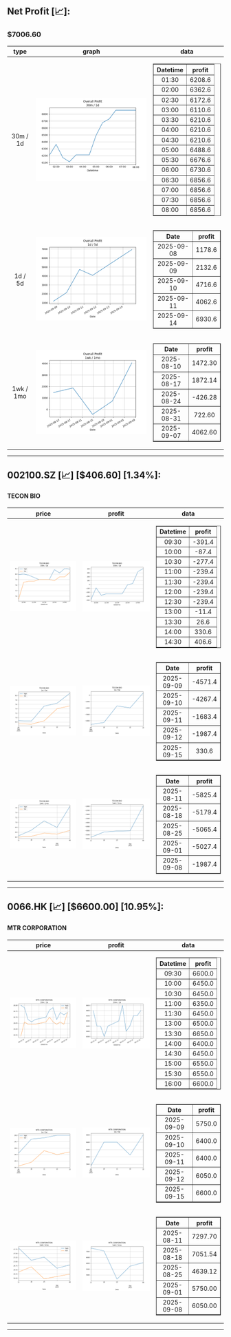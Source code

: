 ## Net Profit [📈]:
### $7006.60
|type|graph|data|
|:---:|:---:|:---:|
|30m / 1d|![net_profit](image/overall_30m-1d.png)|<table border="1" class="dataframe"> <thead> <tr style="text-align: center;"> <th>Datetime</th> <th>profit</th> </tr> </thead> <tbody> <tr> <td>01:30</td> <td>6208.6</td> </tr> <tr> <td>02:00</td> <td>6362.6</td> </tr> <tr> <td>02:30</td> <td>6172.6</td> </tr> <tr> <td>03:00</td> <td>6110.6</td> </tr> <tr> <td>03:30</td> <td>6210.6</td> </tr> <tr> <td>04:00</td> <td>6210.6</td> </tr> <tr> <td>04:30</td> <td>6210.6</td> </tr> <tr> <td>05:00</td> <td>6488.6</td> </tr> <tr> <td>05:30</td> <td>6676.6</td> </tr> <tr> <td>06:00</td> <td>6730.6</td> </tr> <tr> <td>06:30</td> <td>6856.6</td> </tr> <tr> <td>07:00</td> <td>6856.6</td> </tr> <tr> <td>07:30</td> <td>6856.6</td> </tr> <tr> <td>08:00</td> <td>6856.6</td> </tr> </tbody></table>|
|1d / 5d|![net_profit](image/overall_1d-5d.png)|<table border="1" class="dataframe"> <thead> <tr style="text-align: center;"> <th>Date</th> <th>profit</th> </tr> </thead> <tbody> <tr> <td>2025-09-08</td> <td>1178.6</td> </tr> <tr> <td>2025-09-09</td> <td>2132.6</td> </tr> <tr> <td>2025-09-10</td> <td>4716.6</td> </tr> <tr> <td>2025-09-11</td> <td>4062.6</td> </tr> <tr> <td>2025-09-14</td> <td>6930.6</td> </tr> </tbody></table>|
|1wk / 1mo|![net_profit](image/overall_1wk-1mo.png)|<table border="1" class="dataframe"> <thead> <tr style="text-align: center;"> <th>Date</th> <th>profit</th> </tr> </thead> <tbody> <tr> <td>2025-08-10</td> <td>1472.30</td> </tr> <tr> <td>2025-08-17</td> <td>1872.14</td> </tr> <tr> <td>2025-08-24</td> <td>-426.28</td> </tr> <tr> <td>2025-08-31</td> <td>722.60</td> </tr> <tr> <td>2025-09-07</td> <td>4062.60</td> </tr> </tbody></table>|
---
## 002100.SZ [📈] [$406.60] [1.34%]:
#### TECON BIO
|price|profit|data|
|:---:|:---:|:---:|
|![price](image/002100.SZ_30m-1d_price.png)|![profit](image/002100.SZ_30m-1d_profit.png)|<table border="1" class="dataframe"> <thead> <tr style="text-align: center;"> <th>Datetime</th> <th>profit</th> </tr> </thead> <tbody> <tr> <td>09:30</td> <td>-391.4</td> </tr> <tr> <td>10:00</td> <td>-87.4</td> </tr> <tr> <td>10:30</td> <td>-277.4</td> </tr> <tr> <td>11:00</td> <td>-239.4</td> </tr> <tr> <td>11:30</td> <td>-239.4</td> </tr> <tr> <td>12:00</td> <td>-239.4</td> </tr> <tr> <td>12:30</td> <td>-239.4</td> </tr> <tr> <td>13:00</td> <td>-11.4</td> </tr> <tr> <td>13:30</td> <td>26.6</td> </tr> <tr> <td>14:00</td> <td>330.6</td> </tr> <tr> <td>14:30</td> <td>406.6</td> </tr> </tbody></table>|
|![price](image/002100.SZ_1d-5d_price.png)|![profit](image/002100.SZ_1d-5d_profit.png)|<table border="1" class="dataframe"> <thead> <tr style="text-align: center;"> <th>Date</th> <th>profit</th> </tr> </thead> <tbody> <tr> <td>2025-09-09</td> <td>-4571.4</td> </tr> <tr> <td>2025-09-10</td> <td>-4267.4</td> </tr> <tr> <td>2025-09-11</td> <td>-1683.4</td> </tr> <tr> <td>2025-09-12</td> <td>-1987.4</td> </tr> <tr> <td>2025-09-15</td> <td>330.6</td> </tr> </tbody></table>|
|![price](image/002100.SZ_1wk-1mo_price.png)|![profit](image/002100.SZ_1wk-1mo_profit.png)|<table border="1" class="dataframe"> <thead> <tr style="text-align: center;"> <th>Date</th> <th>profit</th> </tr> </thead> <tbody> <tr> <td>2025-08-11</td> <td>-5825.4</td> </tr> <tr> <td>2025-08-18</td> <td>-5179.4</td> </tr> <tr> <td>2025-08-25</td> <td>-5065.4</td> </tr> <tr> <td>2025-09-01</td> <td>-5027.4</td> </tr> <tr> <td>2025-09-08</td> <td>-1987.4</td> </tr> </tbody></table>|
---
## 0066.HK [📈] [$6600.00] [10.95%]:
#### MTR CORPORATION
|price|profit|data|
|:---:|:---:|:---:|
|![price](image/0066.HK_30m-1d_price.png)|![profit](image/0066.HK_30m-1d_profit.png)|<table border="1" class="dataframe"> <thead> <tr style="text-align: center;"> <th>Datetime</th> <th>profit</th> </tr> </thead> <tbody> <tr> <td>09:30</td> <td>6600.0</td> </tr> <tr> <td>10:00</td> <td>6450.0</td> </tr> <tr> <td>10:30</td> <td>6450.0</td> </tr> <tr> <td>11:00</td> <td>6350.0</td> </tr> <tr> <td>11:30</td> <td>6450.0</td> </tr> <tr> <td>13:00</td> <td>6500.0</td> </tr> <tr> <td>13:30</td> <td>6650.0</td> </tr> <tr> <td>14:00</td> <td>6400.0</td> </tr> <tr> <td>14:30</td> <td>6450.0</td> </tr> <tr> <td>15:00</td> <td>6550.0</td> </tr> <tr> <td>15:30</td> <td>6550.0</td> </tr> <tr> <td>16:00</td> <td>6600.0</td> </tr> </tbody></table>|
|![price](image/0066.HK_1d-5d_price.png)|![profit](image/0066.HK_1d-5d_profit.png)|<table border="1" class="dataframe"> <thead> <tr style="text-align: center;"> <th>Date</th> <th>profit</th> </tr> </thead> <tbody> <tr> <td>2025-09-09</td> <td>5750.0</td> </tr> <tr> <td>2025-09-10</td> <td>6400.0</td> </tr> <tr> <td>2025-09-11</td> <td>6400.0</td> </tr> <tr> <td>2025-09-12</td> <td>6050.0</td> </tr> <tr> <td>2025-09-15</td> <td>6600.0</td> </tr> </tbody></table>|
|![price](image/0066.HK_1wk-1mo_price.png)|![profit](image/0066.HK_1wk-1mo_profit.png)|<table border="1" class="dataframe"> <thead> <tr style="text-align: center;"> <th>Date</th> <th>profit</th> </tr> </thead> <tbody> <tr> <td>2025-08-11</td> <td>7297.70</td> </tr> <tr> <td>2025-08-18</td> <td>7051.54</td> </tr> <tr> <td>2025-08-25</td> <td>4639.12</td> </tr> <tr> <td>2025-09-01</td> <td>5750.00</td> </tr> <tr> <td>2025-09-08</td> <td>6050.00</td> </tr> </tbody></table>|
---
